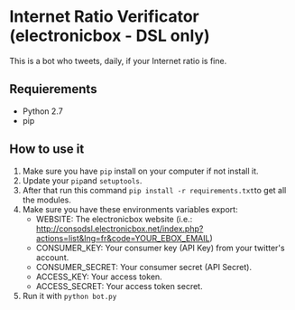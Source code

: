 # Internet Ratio Verificator (electronicbox - DSL only)
This is a bot who tweets, daily, if your Internet ratio is fine.

## Requierements
* Python 2.7
* pip

## How to use it
1. Make sure you have `pip` install on your computer if not install it.
2. Update your `pip`and `setuptools`.
3. After that run this command `pip install -r requirements.txt`to get all the modules.
4. Make sure you have these environments variables export:
	* WEBSITE: The electronicbox website (i.e.: http://consodsl.electronicbox.net/index.php?actions=list&lng=fr&code=YOUR_EBOX_EMAIL)
	* CONSUMER_KEY: Your consumer key (API Key) from your twitter's account.
	* CONSUMER_SECRET: Your consumer secret (API Secret).
	* ACCESS_KEY: Your access token.
	* ACCESS_SECRET: Your access token secret.
5. Run it with `python bot.py`

